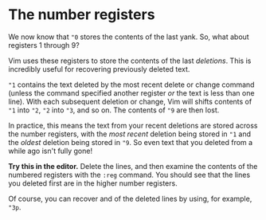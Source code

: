 # The number registers

We now know that `"0` stores the contents of the last yank. So, what about registers 1 through 9?

Vim uses these registers to store the contents of the last _deletions_. This is incredibly useful for recovering previously deleted text.

`"1` contains the text deleted by the most recent delete or change command (unless the command specified another register _or_ the text is less than one line). With each subsequent deletion or change, Vim will shifts contents of `"1` into `"2`, `"2` into `"3`, and so on. The contents of `"9` are then lost.

In practice, this means the text from your recent deletions are stored across the number registers, with the _most recent_ deletion being stored in `"1` and the _oldest_ deletion being stored in `"9`. So even text that you deleted from a while ago isn't fully gone!

**Try this in the editor.** Delete the lines, and then examine the contents of the numbered registers with the `:reg` command. You should see that the lines you deleted first are in the higher number registers.

Of course, you can recover and of the deleted lines by using, for example, `"3p`.
